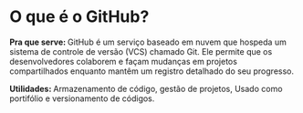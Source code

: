 # O que é o GitHub?

<p><strong>Pra que serve: </strong>GitHub é um serviço baseado em nuvem que hospeda um sistema de controle de versão (VCS) chamado Git. Ele permite que os desenvolvedores colaborem e façam mudanças em projetos compartilhados enquanto mantêm um registro detalhado do seu progresso.</p>

<p><strong>Utilidades: </strong>Armazenamento de código, gestão de projetos, Usado como portifólio e versionamento de códigos.</p>
